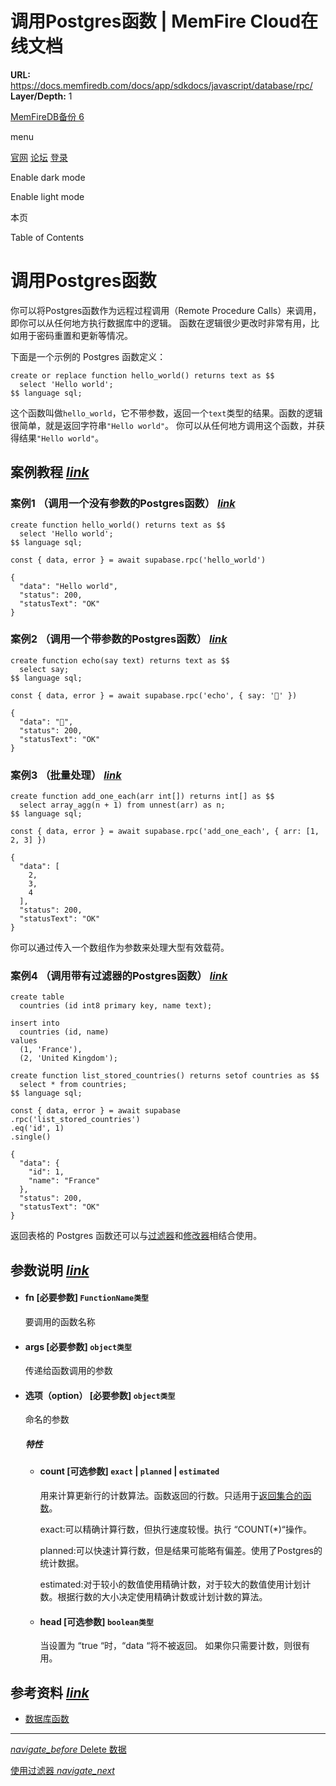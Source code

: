# 调用Postgres函数 | MemFire Cloud在线文档

**URL:** https://docs.memfiredb.com/docs/app/sdkdocs/javascript/database/rpc/
**Layer/Depth:** 1

[MemFireDB备份 6](/)

menu

[官网](https://memfiredb.com/)
[论坛](https://community.memfiredb.com/)
[登录](https://cloud.memfiredb.com/auth/login)

Enable dark mode

Enable light mode

本页

Table of Contents

# 调用Postgres函数

你可以将Postgres函数作为远程过程调用（Remote Procedure Calls）来调用，即你可以从任何地方执行数据库中的逻辑。
函数在逻辑很少更改时非常有用，比如用于密码重置和更新等情况。

下面是一个示例的 Postgres 函数定义：

```
create or replace function hello_world() returns text as $$
  select 'Hello world';
$$ language sql;
```

这个函数叫做`hello_world`，它不带参数，返回一个`text`类型的结果。函数的逻辑很简单，就是返回字符串`"Hello world"`。
你可以从任何地方调用这个函数，并获得结果`"Hello world"`。

## 案例教程 [*link*](#%e6%a1%88%e4%be%8b%e6%95%99%e7%a8%8b)

### 案例1 （调用一个没有参数的Postgres函数） [*link*](#%e6%a1%88%e4%be%8b1--%e8%b0%83%e7%94%a8%e4%b8%80%e4%b8%aa%e6%b2%a1%e6%9c%89%e5%8f%82%e6%95%b0%e7%9a%84postgres%e5%87%bd%e6%95%b0)

```
create function hello_world() returns text as $$
  select 'Hello world';
$$ language sql;
```

```
const { data, error } = await supabase.rpc('hello_world')
```

```
{
  "data": "Hello world",
  "status": 200,
  "statusText": "OK"
}
```

### 案例2 （调用一个带参数的Postgres函数） [*link*](#%e6%a1%88%e4%be%8b2--%e8%b0%83%e7%94%a8%e4%b8%80%e4%b8%aa%e5%b8%a6%e5%8f%82%e6%95%b0%e7%9a%84postgres%e5%87%bd%e6%95%b0)

```
create function echo(say text) returns text as $$
  select say;
$$ language sql;
```

```
const { data, error } = await supabase.rpc('echo', { say: '👋' })
```

```
{
  "data": "👋",
  "status": 200,
  "statusText": "OK"
}
```

### 案例3 （批量处理） [*link*](#%e6%a1%88%e4%be%8b3--%e6%89%b9%e9%87%8f%e5%a4%84%e7%90%86)

```
create function add_one_each(arr int[]) returns int[] as $$
  select array_agg(n + 1) from unnest(arr) as n;
$$ language sql;
```

```
const { data, error } = await supabase.rpc('add_one_each', { arr: [1, 2, 3] })
```

```
{
  "data": [
    2,
    3,
    4
  ],
  "status": 200,
  "statusText": "OK"
}
```

你可以通过传入一个数组作为参数来处理大型有效载荷。

### 案例4 （调用带有过滤器的Postgres函数） [*link*](#%e6%a1%88%e4%be%8b4--%e8%b0%83%e7%94%a8%e5%b8%a6%e6%9c%89%e8%bf%87%e6%bb%a4%e5%99%a8%e7%9a%84postgres%e5%87%bd%e6%95%b0)

```
create table
  countries (id int8 primary key, name text);

insert into
  countries (id, name)
values
  (1, 'France'),
  (2, 'United Kingdom');

create function list_stored_countries() returns setof countries as $$
  select * from countries;
$$ language sql;
```

```
const { data, error } = await supabase
.rpc('list_stored_countries')
.eq('id', 1)
.single()
```

```
{
  "data": {
    "id": 1,
    "name": "France"
  },
  "status": 200,
  "statusText": "OK"
}
```

返回表格的 Postgres 函数还可以与[过滤器](/docs/app/SDKdocs/JavaScript/database/using-filters)和[修改器](/docs/app/SDKdocs/JavaScript/database/using-modifiers)相结合使用。

## 参数说明 [*link*](#%e5%8f%82%e6%95%b0%e8%af%b4%e6%98%8e)

* #### fn [必要参数] `FunctionName类型`

  要调用的函数名称
* #### args [必要参数] `object类型`

  传递给函数调用的参数
* #### 选项（option） [必要参数] `object类型`

  命名的参数

  ##### 特性

  + #### count [可选参数] `exact` | `planned` | `estimated`

    用来计算更新行的计数算法。函数返回的行数。只适用于[返回集合的函数](https://www.postgresql.org/docs/current/functions-srf.html)。

    exact:可以精确计算行数，但执行速度较慢。执行 “COUNT(\*)“操作。

    planned:可以快速计算行数，但是结果可能略有偏差。使用了Postgres的统计数据。

    estimated:对于较小的数值使用精确计数，对于较大的数值使用计划计数。根据行数的大小决定使用精确计数或计划计数的算法。
  + #### head [可选参数] `boolean类型`

    当设置为 “true “时，“data “将不被返回。
    如果你只需要计数，则很有用。

## 参考资料 [*link*](#%e5%8f%82%e8%80%83%e8%b5%84%e6%96%99)

* [数据库函数](/docs/app/development_guide/database/functions/)

---

[*navigate\_before* Delete 数据](/docs/app/sdkdocs/javascript/database/delete/)

[使用过滤器 *navigate\_next*](/docs/app/sdkdocs/javascript/database/filter/using-filters/)